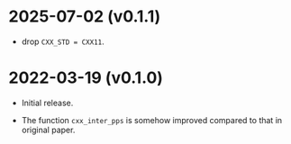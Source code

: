 2025-07-02 (v0.1.1)
===================

* drop `CXX_STD = CXX11`.




2022-03-19 (v0.1.0)
=================

* Initial release.

* The function `cxx_inter_pps` is somehow improved compared to that in original paper.
